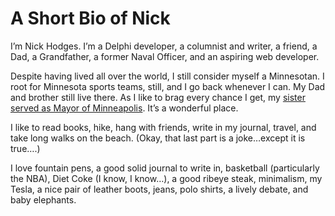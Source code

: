 
# A Short Bio of Nick

I’m Nick Hodges. I’m a Delphi developer, a columnist and writer, a friend, a Dad, a Grandfather, a former Naval Officer, and an aspiring web developer.

Despite having lived all over the world, I still consider myself a Minnesotan. I root for Minnesota sports teams, still, and I go back whenever I can. My Dad and brother still live there. As I like to brag every chance I get, my [sister served as Mayor of Minneapolis](https://en.wikipedia.org/wiki/Betsy_Hodges). It’s a wonderful place.

I like to read books, hike, hang with friends, write in my journal, travel, and take long walks on the beach. (Okay, that last part is a joke…except it is true….)

I love fountain pens, a good solid journal to write in, basketball (particularly the NBA), Diet Coke (I know, I know…), a good ribeye steak, minimalism, my Tesla, a nice pair of leather boots, jeans, polo shirts, a lively debate, and baby elephants.

